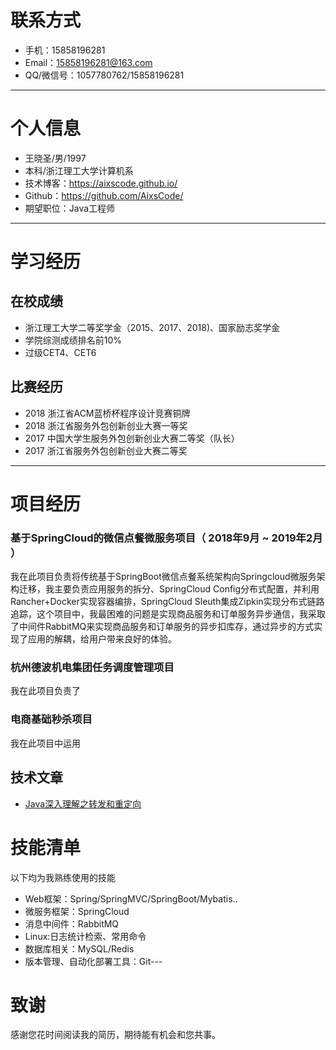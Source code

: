 # 联系方式

- 手机：15858196281 
- Email：15858196281@163.com
- QQ/微信号：1057780762/15858196281

---

# 个人信息

 - 王晓圣/男/1997 
 - 本科/浙江理工大学计算机系 
 - 技术博客：https://aixscode.github.io/ 
 - Github：https://github.com/AixsCode/
 - 期望职位：Java工程师
---
# 学习经历

## 在校成绩

- 浙江理工大学二等奖学金（2015、2017、2018)、国家励志奖学金
- 学院综测成绩排名前10%
- 过级CET4、CET6

## 比赛经历

- 2018 浙江省ACM蓝桥杯程序设计竞赛铜牌
- 2018 浙江省服务外包创新创业大赛一等奖
- 2017 中国大学生服务外包创新创业大赛二等奖（队长）
- 2017 浙江省服务外包创新创业大赛二等奖

---

# 项目经历

### 基于SpringCloud的微信点餐微服务项目（ 2018年9月 ~ 2019年2月 ）

我在此项目负责将传统基于SpringBoot微信点餐系统架构向Springcloud微服务架构迁移，我主要负责应用服务的拆分、SpringCloud Config分布式配置，并利用Rancher+Docker实现容器编排，SpringCloud Sleuth集成Zipkin实现分布式链路追踪，这个项目中，我最困难的问题是实现商品服务和订单服务异步通信，我采取了中间件RabbitMQ来实现商品服务和订单服务的异步扣库存，通过异步的方式实现了应用的解耦，给用户带来良好的体验。


### 杭州德波机电集团任务调度管理项目 
我在此项目负责了


### 电商基础秒杀项目

我在此项目中运用
 

## 技术文章

- [Java深入理解之转发和重定向](https://blog.csdn.net/w_x_s_h_h/article/details/78396875)


# 技能清单

以下均为我熟练使用的技能

- Web框架：Spring/SpringMVC/SpringBoot/Mybatis..
- 微服务框架：SpringCloud
- 消息中间件：RabbitMQ
- Linux:日志统计检索、常用命令
- 数据库相关：MySQL/Redis
- 版本管理、自动化部署工具：Git---

# 致谢
感谢您花时间阅读我的简历，期待能有机会和您共事。
